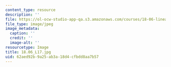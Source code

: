 ```yaml
---
content_type: resource
description: ''
file: https://ol-ocw-studio-app-qa.s3.amazonaws.com/courses/18-06-linear-algebra-spring-2010/62aed92b9a25ab3a18d4cfbdd8aa7b57_18.06_L17.jpg
file_type: image/jpeg
image_metadata:
  caption: ''
  credit: ''
  image-alt: ''
resourcetype: Image
title: 18.06_L17.jpg
uid: 62aed92b-9a25-ab3a-18d4-cfbdd8aa7b57
---
```

